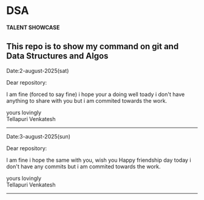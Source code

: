 
# DSA

**TALENT SHOWCASE**

This repo is to show my command on git and Data Structures and Algos
--------------------------------------------------------------------------------------------------------------------
Date:2-august-2025(sat)

Dear repository:


 I am fine (forced to say fine) i hope your a doing well toady i don't have anything to share with you but i am commited towards the work.
                                                                                                                    
 yours lovingly                                                                                                     
 Tellapuri Venkatesh

--------------------------------------------------------------------------------------------------------------------

Date:3-august-2025(sun)

Dear repository:

I am fine i hope the same with you, wish you Happy friendship day today i don't have any commits but i am commited towards the work.

yours lovingly                                                                                                     
Tellapuri Venkatesh

--------------------------------------------------------------------------------------------------------------------



